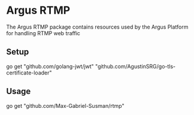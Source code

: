 # Argus RTMP

The Argus RTMP package contains resources used by the Argus Platform for handling RTMP web traffic

## Setup

go get "github.com/golang-jwt/jwt" "github.com/AgustinSRG/go-tls-certificate-loader"

## Usage 

go get "github.com/Max-Gabriel-Susman/rtmp"
